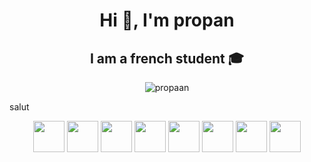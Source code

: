 <h1 align="center">Hi 👋, I'm propan</h1>
<h2 align="center">I am a french student 🎓</h2>
<p align="center">
<img align="center" src="https://github-readme-stats.vercel.app/api?username=propaan&show_icons=true&locale=en" alt="propaan" />
</p>
<p>salut</p>
<p align="center">
</p>

<p align="center">
  <img height="50px" src="https://github.com/yurijserrano/Github-Profile-Readme-Logos/blob/master/programming%20languages/c.svg">
  <img height="50px" src="https://github.com/yurijserrano/Github-Profile-Readme-Logos/blob/master/programming%20languages/c%2B%2B.svg">
  <img height="50px" src="https://github.com/yurijserrano/Github-Profile-Readme-Logos/blob/master/programming%20languages/java.svg">
  <img height="50px" src="https://github.com/yurijserrano/Github-Profile-Readme-Logos/blob/master/programming%20languages/python.svg">
  
  <img height="50px" src="https://github.com/yurijserrano/Github-Profile-Readme-Logos/blob/master/others/html.svg">
  <img height="50px" src="https://github.com/yurijserrano/Github-Profile-Readme-Logos/blob/master/others/css.svg">
  <img height="50px" src="https://github.com/yurijserrano/Github-Profile-Readme-Logos/blob/master/programming%20languages/javascript.svg">
  
  <img height="50px" src="https://github.com/yurijserrano/Github-Profile-Readme-Logos/blob/master/frameworks/react.svg">

</p>

